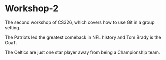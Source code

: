 # Workshop-2

The second workshop of CS326, which covers how to use Git in a group setting.

The Patriots led the greatest comeback in NFL history and Tom Brady is the GoaT.

The Celtics are just one star player away from being a Championship team.
